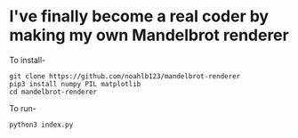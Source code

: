 # I've finally become a real coder by making my own Mandelbrot renderer
 
To install-
```
git clone https://github.com/noahlb123/mandelbrot-renderer
pip3 install numpy PIL matplotlib
cd mandelbrot-renderer
```
To run-
```
python3 index.py
```
